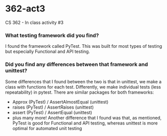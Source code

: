 # 362-act3
CS 362 - In class activity #3

### What testing framework did you find? 
  I found the framework called PyTest. This was built for most types of testing but especially Functional and API testing.  
### Did you find any differences between that framework and unittest?
  Some differences that I found between the two is that in unittest, we make a class with functions for each test. Differently, we make individual tests (less repeatability) in pytest.
  There are similar packages for both frameworks:
  * Approx (PyTest) / AssertAlmostEqual (unittest)
  * raises (PyTest) / AssertRaises (unittest)
  * assert (PyTest) / AssertEqual (unittest)
  * plus many more!
    Another difference that I found was that, as mentioned, PyTest is good for Functional and API testing, whereas unittest is more optimal for automated unit testing
